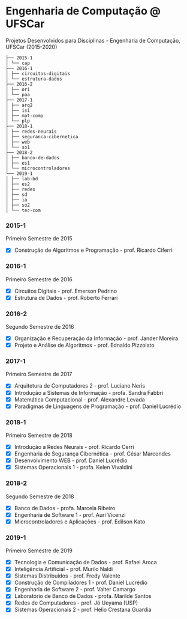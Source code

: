 # Engenharia de Computação @ UFSCar
Projetos Desenvolvidos para Disciplinas - Engenharia de Computação, UFSCar (2015-2020)

```
├── 2015-1
│ └── cap
├── 2016-1
│ ├── circuitos-digitais
│ └── estrutura-dados
├── 2016-2
│ ├── ori
│ └── paa
├── 2017-1
│ ├── arq2 
│ ├── isi
│ ├── mat-comp
│ └── plp
├── 2018-1
│ ├── redes-neurais
│ ├── seguranca-cibernetica
│ ├── web
│ └── so1
├── 2018-2
│ ├── banco-de-dados 
│ ├── es1
│ └── microcontroladores
└── 2019-1
│ ├── lab-bd 
│ ├── es2
│ ├── redes
│ ├── sd
│ ├── ia
│ ├── so2
│ └── tec-com
```
### 2015-1
Primeiro Semestre de 2015
- [x] Construção de Algoritmos e Programação - prof. Ricardo Ciferri

### 2016-1
Primeiro Semestre de 2016
- [x] Circuitos Digitais - prof. Emerson Pedrino
- [x] Estrutura de Dados - prof. Roberto Ferrari

### 2016-2
Segundo Semestre de 2016
- [x] Organização e Recuperação da Informação - prof. Jander Moreira
- [x] Projeto e Análise de Algoritmos - prof. Ednaldo Pizzolato

### 2017-1
Primeiro Semestre de 2017
- [x] Arquitetura de Computadores 2 - prof. Luciano Neris
- [x] Introdução a Sistemas de Informação - profa. Sandra Fabbri
- [x] Matemática Computacional - prof. Alexandre Levada
- [x] Paradigmas de Linguagens de Programação - prof. Daniel Lucrédio

### 2018-1
Primeiro Semestre de 2018
- [x] Introdução a Redes Neurais - prof. Ricardo Cerri
- [x] Engenharia de Segurança Cibernética - prof. César Marcondes
- [x] Desenvolvimento WEB - prof. Daniel Lucrédio
- [x] Sistemas Operacionais 1 - profa. Kelen Vivaldini

### 2018-2
Segundo Semestre de 2018
- [x] Banco de Dados - profa. Marcela Ribeiro
- [x] Engenharia de Software 1 - prof. Auri Vicenzi
- [x] Microcontroladores e Aplicações - prof. Edilson Kato

### 2019-1
Primeiro Semestre de 2019
- [x] Tecnologia e Comunicação de Dados - prof. Rafael Aroca
- [X] Inteligência Artificial - prof. Murilo Naldi
- [x] Sistemas Distribuídos - prof. Fredy Valente
- [x] Construção de Compiladores 1 - prof. Daniel Lucrédio
- [x] Engenharia de Software 2 - prof. Valter Camargo
- [x] Laboratório de Banco de Dados - profa. Marilde Santos 
- [x] Redes de Computadores - prof. Jó Ueyama (USP) 
- [x] Sistemas Operacionais 2 - prof. Helio Crestana Guardia
